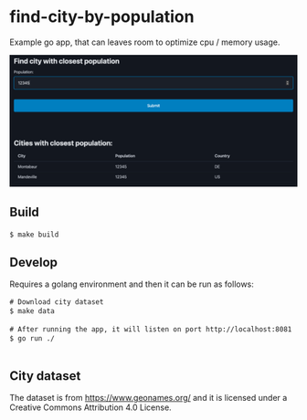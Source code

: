 # find-city-by-population

Example go app, that can leaves room to optimize cpu / memory usage.

![Screenshot find city by population](screenshot.png)


## Build

```
$ make build
```

## Develop

Requires a golang environment and then it can be run as follows:

```
# Download city dataset
$ make data

# After running the app, it will listen on port http://localhost:8081
$ go run ./


```

## City dataset

The dataset is from https://www.geonames.org/ and it is licensed under a Creative Commons Attribution 4.0 License.
